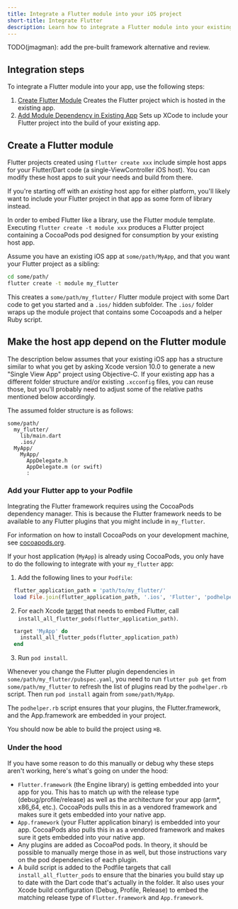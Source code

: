 ```yaml
---
title: Integrate a Flutter module into your iOS project
short-title: Integrate Flutter
description: Learn how to integrate a Flutter module into your existing iOS project.
---
```


TODO(jmagman): add the pre-built framework alternative and review.

## Integration steps

To integrate a Flutter module into your app, use the following steps:

 1. [Create Flutter Module](#create-a-flutter-module)
    Creates the Flutter project which is hosted in the existing app.
 1. [Add Module Dependency in Existing
    App](#make-the-host-app-depend-on-the-flutter-module)
    Sets up XCode to include your Flutter project into the build of your
    existing app.

## Create a Flutter module

Flutter projects created using `flutter create xxx` include simple host apps for
your Flutter/Dart code (a single-ViewController iOS host). You can modify these
host apps to suit your needs and build from there.

If you're starting off with an *existing* host app for either platform, you'll
likely want to include your Flutter project in that app as some form of library
instead.

In order to embed Flutter like a library, use the Flutter module template.
Executing `flutter create -t module xxx` produces a Flutter project containing a
CocoaPods pod designed for consumption by your existing host app.

Assume you have an existing iOS app at `some/path/MyApp`, and that you
want your Flutter project as a sibling:

```bash
cd some/path/
flutter create -t module my_flutter
```

This creates a `some/path/my_flutter/` Flutter module project with some Dart
code to get you started and a `.ios/` hidden subfolder. The `.ios/` folder wraps
up the module project that contains some Cocoapods and a helper Ruby script.

## Make the host app depend on the Flutter module

The description below assumes that your existing iOS app has a structure similar
to what you get by asking Xcode version 10.0 to generate a new "Single View App"
project using Objective-C. If your existing app has a different folder structure
and/or existing `.xcconfig` files, you can reuse those, but you'll probably need
to adjust some of the relative paths mentioned below accordingly.

The assumed folder structure is as follows:

```text
some/path/
  my_flutter/
    lib/main.dart
    .ios/
  MyApp/
    MyApp/
      AppDelegate.h
      AppDelegate.m (or swift)
      :
```

### Add your Flutter app to your Podfile

Integrating the Flutter framework requires using the CocoaPods dependency
manager. This is because the Flutter framework needs to be available to any
Flutter plugins that you might include in `my_flutter`.

For information on how to install CocoaPods on your development machine, see
[cocoapods.org](https://cocoapods.org/).

If your host application (`MyApp`) is already using CocoaPods, you only have to do the
following to integrate with your `my_flutter` app:

1. Add the following lines to your `Podfile`:

```ruby
  flutter_application_path = 'path/to/my_flutter/'
  load File.join(flutter_application_path, '.ios', 'Flutter', 'podhelper.rb')
```

2. For each Xcode [target](https://guides.cocoapods.org/syntax/podfile.html#target) that needs to embed Flutter, call `install_all_flutter_pods(flutter_application_path)`.

```ruby
  target 'MyApp' do
    install_all_flutter_pods(flutter_application_path)
  end
```

3. Run `pod install`.

Whenever you change the Flutter plugin dependencies in `some/path/my_flutter/pubspec.yaml`,
you need to run `flutter pub get` from `some/path/my_flutter` to refresh the list
of plugins read by the `podhelper.rb` script. Then run `pod install` again from
`some/path/MyApp`.

The `podhelper.rb` script ensures that your plugins, the Flutter.framework, and
the App.framework are embedded in your project.

You should now be able to build the project using `⌘B`.

### Under the hood

If you have some reason to do this manually or debug why these steps aren't
working, here's what's going on under the hood:

- `Flutter.framework` (the Engine library) is getting embedded into your app for you.  This has to match up with the release type
(debug/profile/release) as well as the architecture for your app (arm*, x86_64, etc.).  CocoaPods pulls this in as a vendored
framework and makes sure it gets embedded into your native app.
- `App.framework` (your Flutter application binary) is embedded into your app.  CocoaPods also pulls this in as a vendored framework and
makes sure it gets embedded into your native app.
- Any plugins are added as CocoaPod pods.  In theory, it should be possible to manually merge those in as well, but those instructions
vary on the pod dependencies of each plugin.
- A build script is added to the Podfile targets that call `install_all_flutter_pods` to ensure that the binaries you build stay up to date
with the Dart code that's actually in the folder.  It also uses your Xcode build configuration (Debug, Profile, Release) to embed the matching
release type of `Flutter.framework` and `App.framework`.